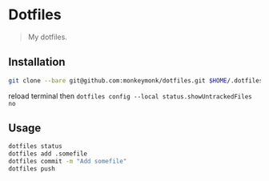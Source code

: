 # Dotfiles

> My dotfiles.


## Installation

```bash
git clone --bare git@github.com:monkeymonk/dotfiles.git $HOME/.dotfiles
```

reload terminal then `dotfiles config --local status.showUntrackedFiles no`


## Usage

```bash
dotfiles status
dotfiles add .somefile
dotfiles commit -m "Add somefile"
dotfiles push
```

